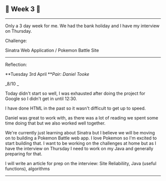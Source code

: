 ## 🚩 Week 3  🚩

---

Only a 3 day week for me. We had the bank holiday and I have my interview on Thursday.

Challenge:

Sinatra Web Application / Pokemon Battle Site

---

Reflection:

**Tuesday 3rd April  **_Pair: Daniel Tooke_

_8/10 _

Today didn't start so well, I was exhausted after doing the project for Google so I didn't get in until 12:30.

I have done HTML in the past so it wasn't difficult to get up to speed.

Daniel was great to work with, as there was a lot of reading we spent some time doing that but we also worked well together.

We're currently just learning about Sinatra but I believe we will be moving on to building a Pokemon Battle web app. I love Pokemon so I'm excited to start building that. I want to be working on the challenges at home but as I have the interview on Thursday I need to work on my Java and generally preparing for that.

I will write an article for prep on the interview: Site Reliabiliity, Java \(useful functions\), algorithms

---



